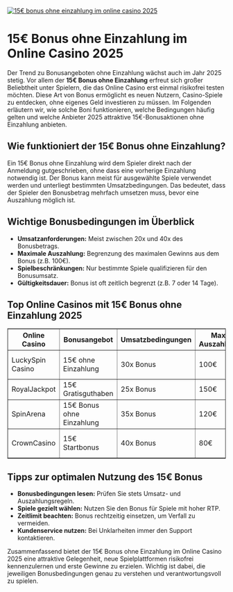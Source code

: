 [![15€ bonus ohne einzahlung im online casino 2025](https://123-caf.pages.dev/gitsignup.png)](https://vrmoo.ru/Bt82HjjY)

<h1>15€ Bonus ohne Einzahlung im Online Casino 2025</h1> <p>Der Trend zu Bonusangeboten ohne Einzahlung wächst auch im Jahr 2025 stetig. Vor allem der <strong>15€ Bonus ohne Einzahlung</strong> erfreut sich großer Beliebtheit unter Spielern, die das Online Casino erst einmal risikofrei testen möchten. Diese Art von Bonus ermöglicht es neuen Nutzern, Casino-Spiele zu entdecken, ohne eigenes Geld investieren zu müssen. Im Folgenden erläutern wir, wie solche Boni funktionieren, welche Bedingungen häufig gelten und welche Anbieter 2025 attraktive 15€-Bonusaktionen ohne Einzahlung anbieten.</p>  <h2>Wie funktioniert der 15€ Bonus ohne Einzahlung?</h2> <p>Ein 15€ Bonus ohne Einzahlung wird dem Spieler direkt nach der Anmeldung gutgeschrieben, ohne dass eine vorherige Einzahlung notwendig ist. Der Bonus kann meist für ausgewählte Spiele verwendet werden und unterliegt bestimmten Umsatzbedingungen. Das bedeutet, dass der Spieler den Bonusbetrag mehrfach umsetzen muss, bevor eine Auszahlung möglich ist.</p>  <h2>Wichtige Bonusbedingungen im Überblick</h2> <ul>   <li><strong>Umsatzanforderungen:</strong> Meist zwischen 20x und 40x des Bonusbetrags.</li>   <li><strong>Maximale Auszahlung:</strong> Begrenzung des maximalen Gewinns aus dem Bonus (z.B. 100€).</li>   <li><strong>Spielbeschränkungen:</strong> Nur bestimmte Spiele qualifizieren für den Bonusumsatz.</li>   <li><strong>Gültigkeitsdauer:</strong> Bonus ist oft zeitlich begrenzt (z.B. 7 oder 14 Tage).</li> </ul>  <h2>Top Online Casinos mit 15€ Bonus ohne Einzahlung 2025</h2> <table border="1" cellpadding="8" cellspacing="0">   <thead>     <tr>       <th>Online Casino</th>       <th>Bonusangebot</th>       <th>Umsatzbedingungen</th>       <th>Max. Auszahlung</th>       <th>Besonderheiten</th>     </tr>   </thead>   <tbody>     <tr>       <td>LuckySpin Casino</td>       <td>15€ ohne Einzahlung</td>       <td>30x Bonus</td>       <td>100€</td>       <td>Gültig für Slots & Jackpot-Spiele</td>     </tr>     <tr>       <td>RoyalJackpot</td>       <td>15€ Gratisguthaben</td>       <td>25x Bonus</td>       <td>150€</td>       <td>Schnelle Auszahlungen</td>     </tr>     <tr>       <td>SpinArena</td>       <td>15€ Bonus ohne Einzahlung</td>       <td>35x Bonus</td>       <td>120€</td>       <td>Mobile-friendly Plattform</td>     </tr>     <tr>       <td>CrownCasino</td>       <td>15€ Startbonus</td>       <td>40x Bonus</td>       <td>80€</td>       <td>Live-Casino Spiele eingeschlossen</td>     </tr>   </tbody> </table>  <h2>Tipps zur optimalen Nutzung des 15€ Bonus</h2> <ul>   <li><strong>Bonusbedingungen lesen:</strong> Prüfen Sie stets Umsatz- und Auszahlungsregeln.</li>   <li><strong>Spiele gezielt wählen:</strong> Nutzen Sie den Bonus für Spiele mit hoher RTP.</li>   <li><strong>Zeitlimit beachten:</strong> Bonus rechtzeitig einsetzen, um Verfall zu vermeiden.</li>   <li><strong>Kundenservice nutzen:</strong> Bei Unklarheiten immer den Support kontaktieren.</li> </ul>  <p>Zusammenfassend bietet der 15€ Bonus ohne Einzahlung im Online Casino 2025 eine attraktive Gelegenheit, neue Spielplattformen risikofrei kennenzulernen und erste Gewinne zu erzielen. Wichtig ist dabei, die jeweiligen Bonusbedingungen genau zu verstehen und verantwortungsvoll zu spielen.</p>